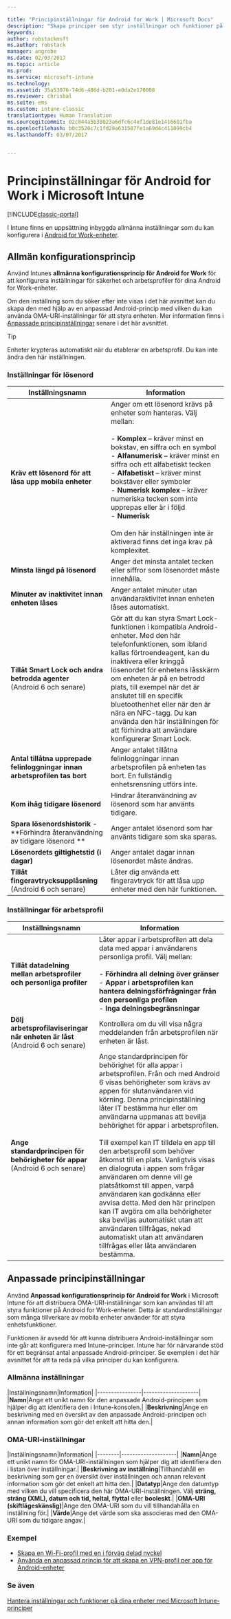 ```yaml
---

title: "Principinställningar för Android for Work | Microsoft Docs"
description: "Skapa principer som styr inställningar och funktioner på Android for Work-enheter som du hanterar med Intune."
keywords: 
author: robstackmsft
ms.author: robstack
manager: angrobe
ms.date: 02/03/2017
ms.topic: article
ms.prod: 
ms.service: microsoft-intune
ms.technology: 
ms.assetid: 35a53076-74d6-486d-b201-e0da2e170008
ms.reviewer: chrisbal
ms.suite: ems
ms.custom: intune-classic
translationtype: Human Translation
ms.sourcegitcommit: 02c844a5b38023a6dfc6c4ef1de81e1416601fba
ms.openlocfilehash: b0c3520c7c1fd29a631587fe1a69d4c411099cb4
ms.lasthandoff: 03/07/2017


---
```


# <a name="android-for-work-policy-settings-in-microsoft-intune"></a>Principinställningar för Android for Work i Microsoft Intune

[!INCLUDE[classic-portal](../includes/classic-portal.md)]

I Intune finns en uppsättning inbyggda allmänna inställningar som du kan konfigurera i [Android for Work-enheter](android-for-work.md).

## <a name="general-configuration-policy"></a>Allmän konfigurationsprincip

Använd Intunes **allmänna konfigurationsprincip för Android for Work** för att konfigurera inställningar för säkerhet och arbetsprofiler för dina Android for Work-enheter.

Om den inställning som du söker efter inte visas i det här avsnittet kan du skapa den med hjälp av en anpassad Android-princip med vilken du kan använda OMA-URI-inställningar för att styra enheten. Mer information finns i [Anpassade principinställningar](#custom-policy-settings) senare i det här avsnittet.

> [!TIP]
> Enheter krypteras automatiskt när du etablerar en arbetsprofil. Du kan inte ändra den här inställningen.

### <a name="password-settings"></a>Inställningar för lösenord

|Inställningsnamn|Information|
|----------------|-|
|**Kräv ett lösenord för att låsa upp mobila enheter**|Anger om ett lösenord krävs på enheter som hanteras. Välj mellan:<br><br>- **Komplex** – kräver minst en bokstav, en siffra och en symbol<br>- **Alfanumerisk** – kräver minst en siffra och ett alfabetiskt tecken<br>- **Alfabetiskt** – kräver minst bokstäver eller symboler<br>- **Numerisk komplex** – kräver numeriska tecken som inte upprepas eller är i följd<br>- **Numerisk**<br><br>Om den här inställningen inte är aktiverad finns det inga krav på komplexitet.|
|**Minsta längd på lösenord**|Anger det minsta antalet tecken eller siffror som lösenordet måste innehålla.|
|**Minuter av inaktivitet innan enheten låses**|Anger antalet minuter utan användaraktivitet innan enheten låses automatiskt.|
|**Tillåt Smart Lock och andra betrodda agenter**<br>(Android 6 och senare)|Gör att du kan styra Smart Lock-funktionen i kompatibla Android-enheter. Med den här telefonfunktionen, som ibland kallas förtroendeagent, kan du inaktivera eller kringgå lösenordet för enhetens låsskärm om enheten är på en betrodd plats, till exempel när det är anslutet till en specifik bluetoothenhet eller när den är nära en NFC-tagg. Du kan använda den här inställningen för att förhindra att användare konfigurerar Smart Lock.|
|**Antal tillåtna upprepade felinloggningar innan arbetsprofilen tas bort**|Anger antalet tillåtna felinloggningar innan arbetsprofilen på enheten tas bort. En fullständig enhetsrensning utförs inte.|
|**Kom ihåg tidigare lösenord**|Hindrar återanvändning av lösenord som har använts tidigare.|
|**Spara lösenordshistorik** - **Förhindra återanvändning av tidigare lösenord **|Anger antalet lösenord som har använts tidigare som ska sparas.|
|**Lösenordets giltighetstid (i dagar)**|Anger antalet dagar innan lösenordet måste ändras.|
|**Tillåt fingeravtrycksupplåsning**<br>(Android 6 och senare)|Låter dig använda ett fingeravtryck för att låsa upp enheter med den här funktionen.|


### <a name="work-profile-settings"></a>Inställningar för arbetsprofil

|Inställningsnamn|Information|
|----------------|-|
|**Tillåt datadelning mellan arbetsprofiler och personliga profiler**|Låter appar i arbetsprofilen att dela data med appar i användarens personliga profil. Välj mellan:<br><br>- **Förhindra all delning över gränser**<br>- **Appar i arbetsprofilen kan hantera delningsförfrågningar från den personliga profilen**<br>- **Inga delningsbegränsningar**|
|**Dölj arbetsprofilaviseringar när enheten är låst**<br>(Android 6 och senare)|Kontrollera om du vill visa några meddelanden från arbetsprofilen när enheten är låst.|
|**Ange standardprincipen för behörigheter för appar**<br>(Android 6 och senare)|Ange standardprincipen för behörighet för alla appar i arbetsprofilen. Från och med Android 6 visas behörigheter som krävs av appen för slutanvändaren vid körning.  Denna principinställning låter IT bestämma hur eller om användarna uppmanas att bevilja behörighet för appar i arbetsprofilen. <br/><br/>Till exempel kan IT tilldela en app till den arbetsprofil som behöver åtkomst till en plats.  Vanligtvis visas en dialogruta i appen som frågar användaren om denne vill ge platsåtkomst till appen, varpå användaren kan godkänna eller avvisa detta.  Med den här principen kan IT avgöra om alla behörigheter ska beviljas automatiskt utan att användaren tillfrågas, nekad automatiskt utan att användaren tillfrågas eller låta användaren bestämma.|


## <a name="custom-policy-settings"></a>Anpassade principinställningar
Använd **Anpassad konfigurationsprincip för Android for Work** i Microsoft Intune för att distribuera OMA-URI-inställningar som kan användas till att styra funktioner på Android for Work-enheter. Detta är standardinställningar som många tillverkare av mobila enheter använder för att styra enhetsfunktioner.

Funktionen är avsedd för att kunna distribuera Android-inställningar som inte går att konfigurera med Intune-principer.
Intune har för närvarande stöd för ett begränsat antal anpassade Android-principer. Se exemplen i det här avsnittet för att ta reda på vilka principer du kan konfigurera.

### <a name="general-settings"></a>Allmänna inställningar

|Inställningsnamn|Information|
    |----------------|--------------------|
    |**Namn**|Ange ett unikt namn för den anpassade Android-principen som hjälper dig att identifiera den i Intune-konsolen.|
    |**Beskrivning**|Ange en beskrivning med en översikt av den anpassade Android-principen och annan information som gör det enkelt att hitta den.|

### <a name="oma-uri-settings"></a>OMA-URI-inställningar

   |Inställningsnamn|Information|
    |--------|--------------------|
    |**Namn**|Ange ett unikt namn för OMA-URI-inställningen som hjälper dig att identifiera den i listan över inställningar.|
    |**Beskrivning av inställning**|Tillhandahåll en beskrivning som ger en översikt över inställningen och annan relevant information som gör det enkelt att hitta den.|
    |**Datatyp**|Ange den datumtyp med vilken du vill specificera den här OMA-URI-inställningen. Välj **sträng, sträng (XML), datum och tid, heltal, flyttal** eller **booleskt**.|
    |**OMA-URI (skiftlägeskänslig)**|Ange den OMA-URI som du vill tillhandahålla en inställning för.|
    |**Värde**|Ange det värde som ska associeras med den OMA-URI som du tidigare angav.|

### <a name="examples"></a>Exempel

- [Skapa en Wi-Fi-profil med en i förväg delad nyckel](pre-shared-key-wi-fi-profile.md)
- [Använda en anpassad princip för att skapa en VPN-profil per app för Android-enheter](per-app-vpn-for-android-pulse-secure.md)

### <a name="see-also"></a>Se även
[Hantera inställningar och funktioner på dina enheter med Microsoft Intune-principer](manage-settings-and-features-on-your-devices-with-microsoft-intune-policies.md)

